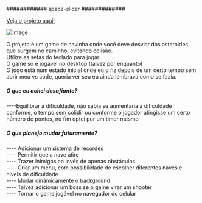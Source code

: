 ############ space-slider #############

[Veja o projeto aqui!](https://space-slider.vercel.app/)

![image](https://github.com/adiltonss/space-slider/assets/83099533/8448797c-5cba-4924-bf0d-132ce1fc25cf)

O projeto é um game de navinha onde você deve desviar dos asteroides que surgem no caminho, evitando colisão.
<br>
Utilize as setas do teclado para jogar.
<br>
O game só é jogável no desktop (talvez por enquanto)
<br>
O jogo está num estado inicial onde eu o fiz depois de um certo tempo sem abrir meu vs code, queria ver seu eu ainda lembrava como se fazia.
<br>
##### O que eu achei desafiante?
----Equilibrar a dificuldade, não sabia se aumentaria a dificuldade conforme, o tempo sem colidir ou conforme o jogador atingisse um certo número de pontos, no fim optei por um timer mesmo

##### O que planejo mudar futuramente?
---- Adicionar um sistema de recordes <br>
---- Permitir que a nave atire <br>
---- Trazer inimigos ao invés de apenas obstáculos <br>
---- Criar um menu, com possibilidade de escolher diferentes naves e niveis de dificuldade <br>
---- Mudar dinâmicamente o background <br>
---- Talvez adicionar um boss se o game virar um shooter <br>
---- Tornar o game jogável no navegador do celular <br>



